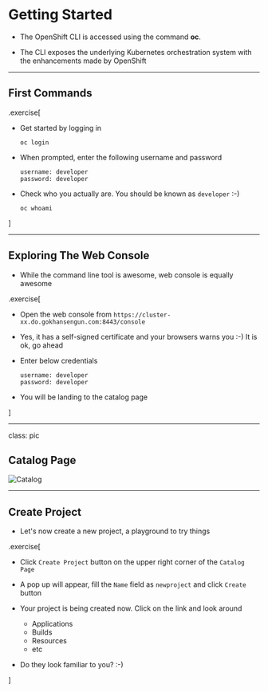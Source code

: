 # Getting Started

- The OpenShift CLI is accessed using the command **oc**.

- The CLI exposes the underlying Kubernetes orchestration system with the enhancements made by OpenShift

---

## First Commands

.exercise[
- Get started by logging in

  ```
  oc login
  ```

- When prompted, enter the following username and password

  ```
  username: developer
  password: developer
  ```

- Check who you actually are. You should be known as `developer` :-)

  ```
  oc whoami
  ```
]

---

## Exploring The Web Console

- While the command line tool is awesome, web console is equally awesome

.exercise[
- Open the web console from `https://cluster-xx.do.gokhansengun.com:8443/console`

- Yes, it has a self-signed certificate and your browsers warns you :-) It is ok, go ahead

- Enter below credentials

  ```
  username: developer
  password: developer
  ```

- You will be landing to the catalog page

]

---

class: pic

## Catalog Page

![Catalog](openshift/images/catalog.jpg)


---

## Create Project

- Let's now create a new project, a playground to try things

.exercise[

- Click `Create Project` button on the upper right corner of the `Catalog Page`

- A pop up will appear, fill the `Name` field as `newproject` and click `Create` button

- Your project is being created now. Click on the link and look around

  - Applications
  - Builds
  - Resources
  - etc

- Do they look familiar to you? :-)

]
